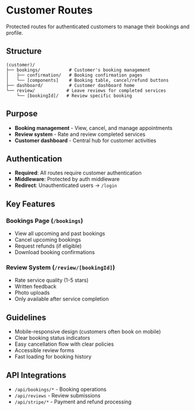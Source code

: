 # Customer Routes

Protected routes for authenticated customers to manage their bookings and profile.

## Structure

```
(customer)/
├── bookings/           # Customer's booking management
│   ├── confirmation/   # Booking confirmation pages
│   └── [components]    # Booking table, cancel/refund buttons
├── dashboard/          # Customer dashboard home
└── review/            # Leave reviews for completed services
    └── [bookingId]/   # Review specific booking
```

## Purpose

- **Booking management** - View, cancel, and manage appointments
- **Review system** - Rate and review completed services
- **Customer dashboard** - Central hub for customer activities

## Authentication

- **Required**: All routes require customer authentication
- **Middleware**: Protected by auth middleware
- **Redirect**: Unauthenticated users → `/login`

## Key Features

### Bookings Page (`/bookings`)
- View all upcoming and past bookings
- Cancel upcoming bookings
- Request refunds (if eligible)
- Download booking confirmations

### Review System (`/review/[bookingId]`)
- Rate service quality (1-5 stars)
- Written feedback
- Photo uploads
- Only available after service completion

## Guidelines

- Mobile-responsive design (customers often book on mobile)
- Clear booking status indicators
- Easy cancellation flow with clear policies
- Accessible review forms
- Fast loading for booking history

## API Integrations

- `/api/bookings/*` - Booking operations
- `/api/reviews` - Review submissions
- `/api/stripe/*` - Payment and refund processing